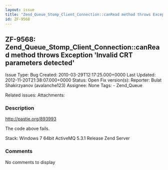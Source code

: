 ```yaml
---
layout: issue
title: "Zend_Queue_Stomp_Client_Connection::canRead method throws Exception 'Invalid CRT parameters detected'"
id: ZF-9568
---
```


ZF-9568: Zend\_Queue\_Stomp\_Client\_Connection::canRead method throws Exception 'Invalid CRT parameters detected'
------------------------------------------------------------------------------------------------------------------

 Issue Type: Bug Created: 2010-03-29T12:17:25.000+0000 Last Updated: 2012-11-20T21:38:07.000+0000 Status: Open Fix version(s): 
 Reporter:  Bulat Shakirzyanov (avalanche123)  Assignee:  None  Tags: - Zend\_Queue
 
 Related issues: 
 Attachments: 
### Description

<http://pastie.org/893993>

The code above fails.

Stack: Windows 7 64bit ActiveMQ 5.3.1 Release Zend Server

 

 

### Comments

No comments to display